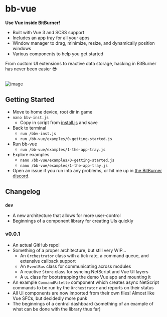 # bb-vue

**Use Vue inside BitBurner!** 

- Built with Vue 3 and SCSS support
- Includes an app tray for all your apps
- Window manager to drag, minimize, resize, and dynamically position windows
- Various components to help you get started

From custom UI extensions to reactive data storage, hacking in BitBurner has never been easier 😎
<br>
<br>

![image](https://user-images.githubusercontent.com/53015256/149429912-798a70a2-44ce-4692-ac90-09dbdc4ccf3b.png)

## Getting Started

* Move to home device, root dir in game
* `nano bbv-inst.js`
  * Copy in script from [install.js](https://raw.githubusercontent.com/smolgumball/bb-vue/dev/install.js) and save
* Back to terminal
  * `run /bbv-inst.js`
  * `run /bb-vue/examples/0-getting-started.js`
* Run bb-vue
  * `run /bb-vue/examples/1-the-app-tray.js`
* Explore examples
  * `nano /bb-vue/examples/0-getting-started.js`
  * `nano /bb-vue/examples/1-the-app-tray.js`
* Open an issue if you run into any problems, or hit me up in [the BitBurner discord](https://discord.gg/XKEGvHqVr3).

## Changelog

### `dev`

* A new architecture that allows for more user-control
* Beginnings of a component library for creating UIs quickly

### v0.0.1

* An actual GitHub repo!
* Something of a proper architecture, but still very WIP...
  * An `Orchestrator` class with a tick rate, a command queue, and extensive callback support
  * An `EventBus` class for communicating across modules
  * A reactive `Store` class for syncing NetScript and Vue UI layers
  * A `UI` class for bootstrapping the demo Vue app and mounting it
* An example `CommandPalette` component which creates async NetScript commands to be run by the `Orchestrator` and reports on their status
* All UI components are now imported from their own files! Almost like Vue SFCs, but decidedly more punk
* The beginnings of a central dashboard (something of an example of what can be done with the library thus far)
